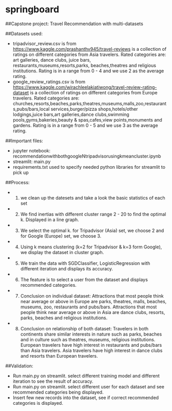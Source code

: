 # springboard
##Capstone project: Travel Recommendation with multi-datasets

##Datasets used:
* tripadvisor_review.csv is from https://www.kaggle.com/prashanthv945/travel-reviews is a collection of ratings on different categories from Asia travelers. Rated categories are: art galleries, dance clubs, juice bars, restaurants,museums,resorts,parks,
beaches,theatres and religious institutions. Rating is in a range from 0 - 4 and we use 2 as the average rating.
* google_review_ratings.csv is from https://www.kaggle.com/wirachleelakiatiwong/travel-review-rating-dataset is a collection of ratings on different categories from Europe travelers. Rated categories are: churches,resorts,beaches,parks,theatres,museums,malls,zoo,restaurants,pubs/bars,local services,burger/pizza shops,hotels/other lodgings,juice bars,art galleries,dance clubs,swimming pools,gyms,bakeries,beauty & spas,cafes,view points,monuments and gardens. Rating is in a range from 0 - 5 and we use 3 as the average rating.

##Important files:
* jupyter notebook: recommendationwithbothgoogleNtripadvisorusingkmeancluster.ipynb
* streamlit: main.py
* requirements.txt used to specify needed python libraries for streamlit to pick up

##Process:
* 1. we clean up the datesets and take a look the basic statistics of each set
* 2. We find inertias with different cluster range 2 - 20 to find the optimal k. Displayed in a line graph.
* 3. We select the optimal k. for Tripadvisor (Asia) set, we choose 2 and for Google (Europe) set, we choose 3.
* 4. Using k means clustering (k=2 for Tripadvisor & k=3 form Google), we display the dataset in cluster graph.
* 5. We train the data with SGDClassifier, LogisticRegression with different iteration and displays its accuracy.
* 6. The feature is to select a user from the dataset and displays recommended categories.
* 7. Conclusion on individual dataset: 
        Attractions that most people think near average or above in Europe are parks, theatres, malls, beaches, museums, zoo, restaurants and pubs/bars.
        Attractions that most people think near average or above in Asia are dance clubs, resorts, parks, beaches and religious institutions.
* 8. Conclusion on relationship of both dataset: 
        Travelers in both continents share similar interests in nature such as parks, beaches and in culture such as theatres, museums, religious institutions.
        European travelers have high interest in restaurants and pubs/bars than Asia travelers.
        Asia travelers have high interest in dance clubs and resorts than European travelers.

##Validation:
* Run main.py on streamlit. select different training model and different iteration to see the result of accuracy.
* Run main.py on streamlit. select different user for each dataset and see recommended categories being displayed.
* Insert few new records into the dataset, see if correct recommended categories is displayed.


